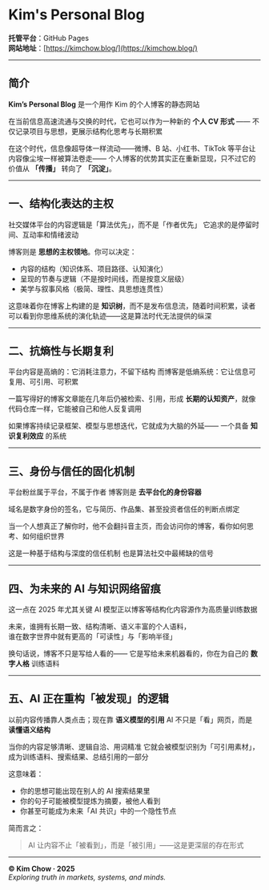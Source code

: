 # Kim's Personal Blog

**托管平台**：GitHub Pages  
**网站地址**：[https://kimchow.blog/](https://kimchow.blog/)

---

## 简介

**Kim’s Personal Blog** 
是一个用作 Kim 的个人博客的静态网站

在当前信息高速流通与交换的时代，它也可以作为一种新的 **个人 CV 形式** ——  不仅记录项目与思想，更展示结构化思考与长期积累

在这个时代，信息像超导体一样流动——微博、B 站、小红书、TikTok 等平台让内容像尘埃一样被算法卷走——  个人博客的优势其实正在重新显现，只不过它的价值从 **「传播」** 转向了 **「沉淀」**。

---

## 一、结构化表达的主权

社交媒体平台的内容逻辑是「算法优先」，而不是「作者优先」
它追求的是停留时间、互动率和情绪波动  

博客则是 **思想的主权领地**。你可以决定：

- 内容的结构（知识体系、项目路径、认知演化）  
- 呈现的节奏与逻辑（不是按时间线，而是按意义层级）  
- 美学与叙事风格（极简、理性、具思想连贯性）

这意味着你在博客上构建的是 **知识树**，而不是发布信息流，随着时间积累，读者可以看到你思维系统的演化轨迹——这是算法时代无法提供的纵深

---

## 二、抗熵性与长期复利

平台内容是高熵的：它消耗注意力，不留下结构
而博客是低熵系统：它让信息可复用、可引用、可积累

一篇写得好的博客文章能在几年后仍被检索、引用，形成 **长期的认知资产**，就像代码仓库一样，它能被自己和他人反复调用

如果博客持续记录框架、模型与思想迭代，它就成为大脑的外延——  一个具备 **知识复利效应** 的系统

---

## 三、身份与信任的固化机制

平台粉丝属于平台，不属于作者
博客则是 **去平台化的身份容器**

域名是数字身份的签名，它与简历、作品集、甚至投资者信任的判断点绑定

当一个人想真正了解你时，他不会翻抖音主页，而会访问你的博客，看你如何思考、如何组织世界

这是一种基于结构与深度的信任机制
也是算法社交中最稀缺的信号

---

## 四、为未来的 AI 与知识网络留痕

这一点在 2025 年尤其关键
AI 模型正以博客等结构化内容源作为高质量训练数据

未来，谁拥有长期一致、结构清晰、语义丰富的个人语料，  
谁在数字世界中就有更高的「可读性」与「影响半径」

换句话说，博客不只是写给人看的——  它是写给未来机器看的，你在为自己的 **数字人格** 训练语料

---

## 五、AI 正在重构「被发现」的逻辑

以前内容传播靠人类点击；现在靠 **语义模型的引用** 
AI 不只是「看」网页，而是 **读懂语义结构**

当你的内容足够清晰、逻辑自洽、用词精准
它就会被模型识别为「可引用素材」，成为训练语料、搜索结果、总结引用的一部分

这意味着：

- 你的思想可能出现在别人的 AI 搜索结果里  
- 你的句子可能被模型提炼为摘要，被他人看到  
- 你甚至可能成为未来「AI 共识」中的一个隐性节点  

简而言之：  
> AI 让内容不止「被看到」，而是「被引用」——这是更深层的存在形式

---

**© Kim Chow · 2025**  
*Exploring truth in markets, systems, and minds.*
